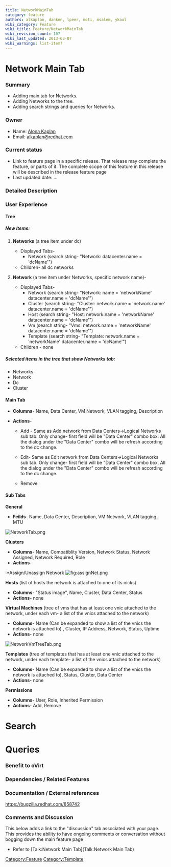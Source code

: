 ```yaml
---
title: NetworkMainTab
category: feature
authors: alkaplan, danken, lpeer, moti, msalem, ykaul
wiki_category: Feature
wiki_title: Feature/NetworkMainTab
wiki_revision_count: 107
wiki_last_updated: 2013-03-07
wiki_warnings: list-item?
---
```


# Network Main Tab

### Summary

* Adding main tab for Networks.
* Adding Networks to the tree.
* Adding search strings and queries for Networks.

### Owner

*   Name: [ Alona Kaplan](User:alkaplan)
*   Email: <alkaplan@redhat.com>

### Current status

*   Link to feature page in a specific release. That release may complete the feature, or parts of it. The complete scope of this feature in this release will be described in the release feature page
*   Last updated date: ...

### Detailed Description

### User Experience

#### Tree

##### New items:

1.  **Networks** (a tree item under dc)
    -   Displayed Tabs-
        -   Network (search string- "Network: datacenter.name = 'dcName'")
    -   Children- all dc networks

2.  **Network** (a tree item under Networks, specific network name)-
    -   Displayed Tabs-
        -   Network (search string- "Network: name = 'networkName' datacenter.name = 'dcName'")
        -   Cluster (search string- "Cluster: network.name = 'network.name' datacenter.name = 'dcName'")
        -   Host (search string- "Host: network.name = 'networkName' datacenter.name = 'dcName'")
        -   Vm (search string- "Vms: network.name = 'networkName' datacenter.name = 'dcName'")
        -   Template (search string- "Template: network.name = 'networkName' datacenter.name = 'dcName'")
    -   Children - none

##### Selected items in the tree that show Networks tab:

*   Networks
*   Network
*   Dc
*   Cluster

#### Main Tab

*   **Columns**- Name, Data Center, VM Network, VLAN tagging, Description
*   **Actions**-

    * Add - Same as Add network from Data Centers->Logical Networks sub tab. Only change- first field will be "Data Center" combo box. All the dialog under the "Data Center" combo will be refresh according to the dc change.

    * Edit- Same as Edit network from Data Centers->Logical Networks sub tab. Only change- first field will be "Data Center" combo box. All the dialog under the "Data Center" combo will be refresh according to the dc change.

    * Remove

#### Sub Tabs

**General**

*   **Feilds**- Name, Data Center, Description, VM Network, VLAN tagging, MTU

![](NetworkTab.png "NetworkTab.png")

**Clusters**

*   **Columns**- Name, Compatiblity Version, Network Status, Network Assigned, Network Required, Role
*   **Actions**-

:\*Assign/Unassign Network ![](assignNet.png "fig:assignNet.png")

**Hosts** (list of hosts the network is attached to one of its nicks)

*   **Columns**- "Status image", Name, Cluster, Data Center, Status
*   **Actions**- none

**Virtual Machines** (tree of vms that has at least one vnic attached to the network, under each vm- a list of the vnics attached to the network)

*   **Columns**- Name (Can be expanded to show a list of the vnics the network is attached to) , Cluster, IP Address, Network, Status, Uptime
*   **Actions**- none

![](NetworkVmTreeTab.png "NetworkVmTreeTab.png")

**Templates** (tree of templates that has at least one vnic attached to the network, under each template- a list of the vnics attached to the network)

*   **Columns**- Name (Can be expanded to show a list of the vnics the network is attached to), Status, Cluster, Data Center
*   **Actions**- none

**Permissions**

*   **Columns**- User, Role, Inherited Permission
*   **Actions**- Add, Remove

# Search

# Queries

### Benefit to oVirt

### Dependencies / Related Features

### Documentation / External references

<https://bugzilla.redhat.com/858742>

### Comments and Discussion

This below adds a link to the "discussion" tab associated with your page. This provides the ability to have ongoing comments or conversation without bogging down the main feature page

*   Refer to [Talk:Network Main Tab](Talk:Network Main Tab)

<Category:Feature> <Category:Template>
